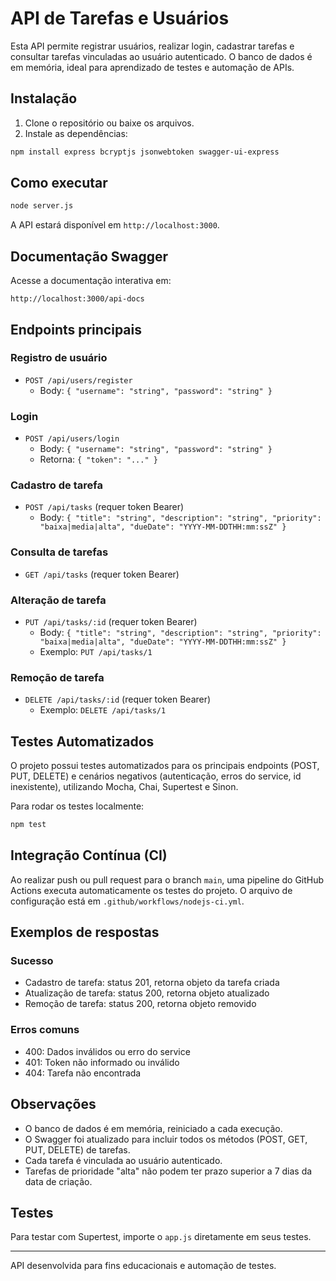# API de Tarefas e Usuários

Esta API permite registrar usuários, realizar login, cadastrar tarefas e consultar tarefas vinculadas ao usuário autenticado. O banco de dados é em memória, ideal para aprendizado de testes e automação de APIs.

## Instalação

1. Clone o repositório ou baixe os arquivos.
2. Instale as dependências:

```bash
npm install express bcryptjs jsonwebtoken swagger-ui-express
```

## Como executar

```bash
node server.js
```

A API estará disponível em `http://localhost:3000`.

## Documentação Swagger

Acesse a documentação interativa em:

```
http://localhost:3000/api-docs
```

## Endpoints principais

### Registro de usuário
- `POST /api/users/register`
  - Body: `{ "username": "string", "password": "string" }`

### Login
- `POST /api/users/login`
  - Body: `{ "username": "string", "password": "string" }`
  - Retorna: `{ "token": "..." }`


### Cadastro de tarefa
- `POST /api/tasks` (requer token Bearer)
  - Body: `{ "title": "string", "description": "string", "priority": "baixa|media|alta", "dueDate": "YYYY-MM-DDTHH:mm:ssZ" }`

### Consulta de tarefas
- `GET /api/tasks` (requer token Bearer)

### Alteração de tarefa
- `PUT /api/tasks/:id` (requer token Bearer)
  - Body: `{ "title": "string", "description": "string", "priority": "baixa|media|alta", "dueDate": "YYYY-MM-DDTHH:mm:ssZ" }`
  - Exemplo: `PUT /api/tasks/1`

### Remoção de tarefa
- `DELETE /api/tasks/:id` (requer token Bearer)
  - Exemplo: `DELETE /api/tasks/1`

## Testes Automatizados

O projeto possui testes automatizados para os principais endpoints (POST, PUT, DELETE) e cenários negativos (autenticação, erros do service, id inexistente), utilizando Mocha, Chai, Supertest e Sinon.

Para rodar os testes localmente:

```bash
npm test
```

## Integração Contínua (CI)

Ao realizar push ou pull request para o branch `main`, uma pipeline do GitHub Actions executa automaticamente os testes do projeto. O arquivo de configuração está em `.github/workflows/nodejs-ci.yml`.

## Exemplos de respostas

### Sucesso
- Cadastro de tarefa: status 201, retorna objeto da tarefa criada
- Atualização de tarefa: status 200, retorna objeto atualizado
- Remoção de tarefa: status 200, retorna objeto removido

### Erros comuns
- 400: Dados inválidos ou erro do service
- 401: Token não informado ou inválido
- 404: Tarefa não encontrada

## Observações
- O banco de dados é em memória, reiniciado a cada execução.
- O Swagger foi atualizado para incluir todos os métodos (POST, GET, PUT, DELETE) de tarefas.
- Cada tarefa é vinculada ao usuário autenticado.
- Tarefas de prioridade "alta" não podem ter prazo superior a 7 dias da data de criação.

## Testes
Para testar com Supertest, importe o `app.js` diretamente em seus testes.

---

API desenvolvida para fins educacionais e automação de testes.
